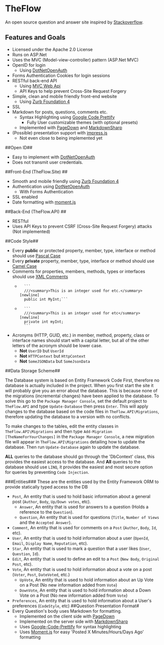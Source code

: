# TheFlow
An open source question and answer site inspired by [Stackoverflow](http://www.stackoverflow.com).

## Features and Goals ##
- Licensed under the Apache 2.0 License
- Runs on ASP.Net
- Uses the MVC (Model-view-controller) pattern (ASP.Net MVC)
- OpenID for login
	- Using [DotNetOpenAuth](https://github.com/DotNetOpenAuth/DotNetOpenAuth)
- Forms Authentication Cookies for login sessions
- RESTful back-end API
	- Using [MVC Web Api](http://www.asp.net/web-api)
	- API Keys to help prevent Cross-Site Request Forgery
- Simple, clean and mobile friendly front-end website
	- Using [Zurb Foundation 4](http://foundation.zurb.com/)
- SSL
- Markdown for posts, questions, comments etc.
	- Syntax Highlighting using [Google Code Prettify](https://code.google.com/p/google-code-prettify/)
		- Fully User customizable themes (with optional presets)
	- Implemented with [PageDown](https://code.google.com/p/pagedown/) and [MarkdownSharp](https://code.google.com/p/markdownsharp/)
- (Possible) presentation support with [impress.js](http://bartaz.github.io/impress.js/#/bored "Impress.js")
	- Not even close to being implemented yet

##Open ID##
- Easy to implement with [DotNetOpenAuth](https://github.com/DotNetOpenAuth/DotNetOpenAuth)
- Does not transmit user credentials.

##Front-End (TheFlow.Site) ##
- Smooth and mobile friendly using [Zurb Foundation 4](http://foundation.zurb.com/)
- Authentication using [DotNetOpenAuth](https://github.com/DotNetOpenAuth/DotNetOpenAuth)
	- With Forms Authentication
- SSL enabled
- Date formatting with [moment.js](http://momentjs.com/)

##Back-End (TheFlow.API) ##
- RESTful
- Uses API Keys to prevent CSRF (Cross-Site Request Forgery) attacks (Not implemented)

##Code Style##
- Every **public** or protected property, member, type, interface or method should use [Pascal Case](http://msdn.microsoft.com/en-us/library/x2dbyw72(v=vs.71).aspx)
- Every **private** property, member, type, interface or method should use [Camel Case](http://msdn.microsoft.com/en-us/library/x2dbyw72(v=vs.71).aspx)
- Comments for properties, members, methods, types or interfaces should use [XML Comments](http://msdn.microsoft.com/en-us/magazine/dd722812.aspx)
	-   	```
		   	///<summary>This is an integer used for etc.</summary> [newline]
	 		public int MyInt;```
	-		```
			///<summary>This is an integer used for etc</summary> [newline]
		    private int myInt;
		    ```
- Acronyms (HTTP, GUID, etc.) in member, method, property, class or interface names should start with a capital letter, but all of the other letters of the acronym should be lower case.
	- **Not** `UserID` but `UserId`
	- **Not** `HTTPContext` but `HttpContext`
	- **Not** `SomeJSONData` but `SomeJsonData`

##Data Storage Scheme##

The Database system is based on Entity Framework Code First, therefore no database is actually included in the project. When you first start the site it will probably give you an error about the database. This is because none of the migrations (incremental changes) have been applied to the database. To solve this go to the `Package Manager Console`, set the default project to `TheFlow.API` and type `Update-Database` then press `Enter`. This will apply changes to the database based on the code files in `TheFlow.API\Migrations`, therefore updating the database to a version with no conflicts.

To make changes to the tables, edit the entity classes in `TheFlow.API\Migrations` and then type `Add-Migration [TheNameForYourChanges]` in the `Package Manager Console`, a new migration file will appear in `TheFlow.API\Migrations` detailing how to update the database. Then run `Update-Database` again to update the database.

**ALL** queries to the database should go through the 'DbContext' class, this provides the easiest access to the database. And **All** queries to the database should use `LINQ`, it provides the easiest and most secure option for queries by preventing `Code Injection`.

###Entities###
These are the entities used by the Entity Framework ORM to provide statically typed access to the DB

- `Post`, An entity that is used to hold basic information about a general post (`Author`, `Body`, `Up/Down votes`, etc). 
	- `Answer`, An entity that is used for answers to a question (Holds a reference to the `Question`).
	- `Question`, An entity that is used for questions (`Title`, `Number of Views` and the `Accepted Answer`).
- `Comment`, An entity that is used for comments on a `Post` (`Author`, `Body`, `Id`, etc).
- `User`, An entity that is used to hold information about a user (`OpenId`, `Email`, `Display Name`, `Reputation`, etc).
- `Star`, An entity that is used to mark a question that a user likes (`User`, `Question`, `Id`).
- `Edit`, An entity that is used to define an edit to a `Post` (`New Body`, `Original Post`, etc).
- `Vote`, An entity that is used to hold information about a vote on a post (`Voter`, `Post`, `DateVoted`, etc.)
	- `UpVote`, An entity that is used to hold information about an Up Vote on a Post (No new information added from `Vote`)
	- `DownVote`, An entity that is used to hold information about a Down Vote on a Post (No new information added from `Vote`)
- `Preferences`, An entity that is used to hold information about a User's preferences (`CodeStyle`, etc)
##Question Presentation Format#
- Every Question's body uses Markdown for formatting.
	- Implemented on the client side with [PageDown](https://code.google.com/p/pagedown/)
	- Implemented on the server side with [MarkdownSharp](https://code.google.com/p/markdownsharp/)
	- Uses [Google-Code-Prettify](https://code.google.com/p/google-code-prettify/wiki/GettingStarted) for syntax highlighting
	- Uses [Moment.js](http://momentjs.com/) for easy 'Posted X Minutes/Hours/Days Ago' formatting

